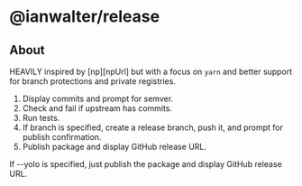 # @ianwalter/release
>

## About

HEAVILY inspired by [np][npUrl] but with a focus on `yarn` and better support
for branch protections and private registries.

1. Display commits and prompt for semver.
2. Check and fail if upstream has commits.
3. Run tests.
4. If branch is specified, create a release branch, push it, and prompt for
   publish confirmation.
5. Publish package and display GitHub release URL.

If --yolo is specified, just publish the package and display GitHub release URL.
